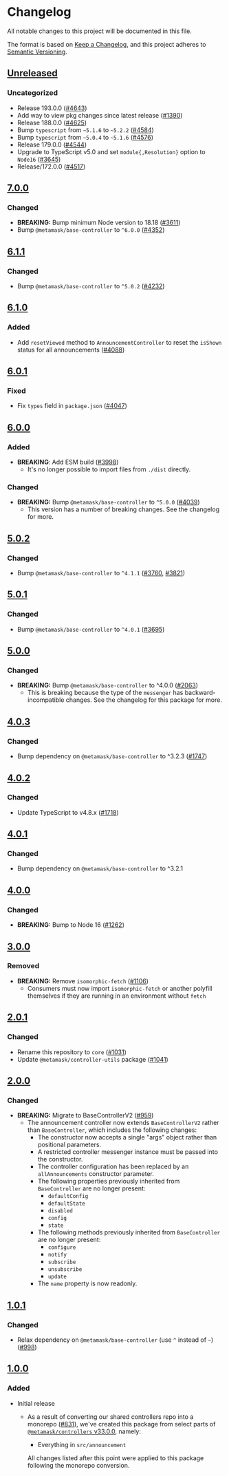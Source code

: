 # Changelog

All notable changes to this project will be documented in this file.

The format is based on [Keep a Changelog](https://keepachangelog.com/en/1.0.0/),
and this project adheres to [Semantic Versioning](https://semver.org/spec/v2.0.0.html).

## [Unreleased]

### Uncategorized

- Release 193.0.0 ([#4643](https://github.com/MetaMask/core/pull/4643))
- Add way to view pkg changes since latest release ([#1390](https://github.com/MetaMask/core/pull/1390))
- Release 188.0.0 ([#4625](https://github.com/MetaMask/core/pull/4625))
- Bump `typescript` from `~5.1.6` to `~5.2.2` ([#4584](https://github.com/MetaMask/core/pull/4584))
- Bump `typescript` from `~5.0.4` to `~5.1.6` ([#4576](https://github.com/MetaMask/core/pull/4576))
- Release 179.0.0 ([#4544](https://github.com/MetaMask/core/pull/4544))
- Upgrade to TypeScript v5.0 and set `module{,Resolution}` option to `Node16` ([#3645](https://github.com/MetaMask/core/pull/3645))
- Release/172.0.0 ([#4517](https://github.com/MetaMask/core/pull/4517))

## [7.0.0]

### Changed

- **BREAKING:** Bump minimum Node version to 18.18 ([#3611](https://github.com/MetaMask/core/pull/3611))
- Bump `@metamask/base-controller` to `^6.0.0` ([#4352](https://github.com/MetaMask/core/pull/4352))

## [6.1.1]

### Changed

- Bump `@metamask/base-controller` to `^5.0.2` ([#4232](https://github.com/MetaMask/core/pull/4232))

## [6.1.0]

### Added

- Add `resetViewed` method to `AnnouncementController` to reset the `isShown` status for all announcements ([#4088](https://github.com/MetaMask/core/pull/4088))

## [6.0.1]

### Fixed

- Fix `types` field in `package.json` ([#4047](https://github.com/MetaMask/core/pull/4047))

## [6.0.0]

### Added

- **BREAKING**: Add ESM build ([#3998](https://github.com/MetaMask/core/pull/3998))
  - It's no longer possible to import files from `./dist` directly.

### Changed

- **BREAKING:** Bump `@metamask/base-controller` to `^5.0.0` ([#4039](https://github.com/MetaMask/core/pull/4039))
  - This version has a number of breaking changes. See the changelog for more.

## [5.0.2]

### Changed

- Bump `@metamask/base-controller` to `^4.1.1` ([#3760](https://github.com/MetaMask/core/pull/3760), [#3821](https://github.com/MetaMask/core/pull/3821))

## [5.0.1]

### Changed

- Bump `@metamask/base-controller` to `^4.0.1` ([#3695](https://github.com/MetaMask/core/pull/3695))

## [5.0.0]

### Changed

- **BREAKING:** Bump `@metamask/base-controller` to ^4.0.0 ([#2063](https://github.com/MetaMask/core/pull/2063))
  - This is breaking because the type of the `messenger` has backward-incompatible changes. See the changelog for this package for more.

## [4.0.3]

### Changed

- Bump dependency on `@metamask/base-controller` to ^3.2.3 ([#1747](https://github.com/MetaMask/core/pull/1747))

## [4.0.2]

### Changed

- Update TypeScript to v4.8.x ([#1718](https://github.com/MetaMask/core/pull/1718))

## [4.0.1]

### Changed

- Bump dependency on `@metamask/base-controller` to ^3.2.1

## [4.0.0]

### Changed

- **BREAKING:** Bump to Node 16 ([#1262](https://github.com/MetaMask/core/pull/1262))

## [3.0.0]

### Removed

- **BREAKING:** Remove `isomorphic-fetch` ([#1106](https://github.com/MetaMask/controllers/pull/1106))
  - Consumers must now import `isomorphic-fetch` or another polyfill themselves if they are running in an environment without `fetch`

## [2.0.1]

### Changed

- Rename this repository to `core` ([#1031](https://github.com/MetaMask/controllers/pull/1031))
- Update `@metamask/controller-utils` package ([#1041](https://github.com/MetaMask/controllers/pull/1041))

## [2.0.0]

### Changed

- **BREAKING:** Migrate to BaseControllerV2 ([#959](https://github.com/MetaMask/controllers/pull/959))
  - The announcement controller now extends `BaseControllerV2` rather than `BaseController`, which includes the following changes:
    - The constructor now accepts a single "args" object rather than positional parameters.
    - A restricted controller messenger instance must be passed into the constructor.
    - The controller configuration has been replaced by an `allAnnouncements` constructor parameter.
    - The following properties previously inherited from `BaseController` are no longer present:
      - `defaultConfig`
      - `defaultState`
      - `disabled`
      - `config`
      - `state`
    - The following methods previously inherited from `BaseController` are no longer present:
      - `configure`
      - `notify`
      - `subscribe`
      - `unsubscribe`
      - `update`
    - The `name` property is now readonly.

## [1.0.1]

### Changed

- Relax dependency on `@metamask/base-controller` (use `^` instead of `~`) ([#998](https://github.com/MetaMask/core/pull/998))

## [1.0.0]

### Added

- Initial release

  - As a result of converting our shared controllers repo into a monorepo ([#831](https://github.com/MetaMask/core/pull/831)), we've created this package from select parts of [`@metamask/controllers` v33.0.0](https://github.com/MetaMask/core/tree/v33.0.0), namely:

    - Everything in `src/announcement`

    All changes listed after this point were applied to this package following the monorepo conversion.

[Unreleased]: https://github.com/MetaMask/core/compare/@metamask/announcement-controller@7.0.0...HEAD
[7.0.0]: https://github.com/MetaMask/core/compare/@metamask/announcement-controller@6.1.1...@metamask/announcement-controller@7.0.0
[6.1.1]: https://github.com/MetaMask/core/compare/@metamask/announcement-controller@6.1.0...@metamask/announcement-controller@6.1.1
[6.1.0]: https://github.com/MetaMask/core/compare/@metamask/announcement-controller@6.0.1...@metamask/announcement-controller@6.1.0
[6.0.1]: https://github.com/MetaMask/core/compare/@metamask/announcement-controller@6.0.0...@metamask/announcement-controller@6.0.1
[6.0.0]: https://github.com/MetaMask/core/compare/@metamask/announcement-controller@5.0.2...@metamask/announcement-controller@6.0.0
[5.0.2]: https://github.com/MetaMask/core/compare/@metamask/announcement-controller@5.0.1...@metamask/announcement-controller@5.0.2
[5.0.1]: https://github.com/MetaMask/core/compare/@metamask/announcement-controller@5.0.0...@metamask/announcement-controller@5.0.1
[5.0.0]: https://github.com/MetaMask/core/compare/@metamask/announcement-controller@4.0.3...@metamask/announcement-controller@5.0.0
[4.0.3]: https://github.com/MetaMask/core/compare/@metamask/announcement-controller@4.0.2...@metamask/announcement-controller@4.0.3
[4.0.2]: https://github.com/MetaMask/core/compare/@metamask/announcement-controller@4.0.1...@metamask/announcement-controller@4.0.2
[4.0.1]: https://github.com/MetaMask/core/compare/@metamask/announcement-controller@4.0.0...@metamask/announcement-controller@4.0.1
[4.0.0]: https://github.com/MetaMask/core/compare/@metamask/announcement-controller@3.0.0...@metamask/announcement-controller@4.0.0
[3.0.0]: https://github.com/MetaMask/core/compare/@metamask/announcement-controller@2.0.1...@metamask/announcement-controller@3.0.0
[2.0.1]: https://github.com/MetaMask/core/compare/@metamask/announcement-controller@2.0.0...@metamask/announcement-controller@2.0.1
[2.0.0]: https://github.com/MetaMask/core/compare/@metamask/announcement-controller@1.0.1...@metamask/announcement-controller@2.0.0
[1.0.1]: https://github.com/MetaMask/core/compare/@metamask/announcement-controller@1.0.0...@metamask/announcement-controller@1.0.1
[1.0.0]: https://github.com/MetaMask/core/releases/tag/@metamask/announcement-controller@1.0.0
